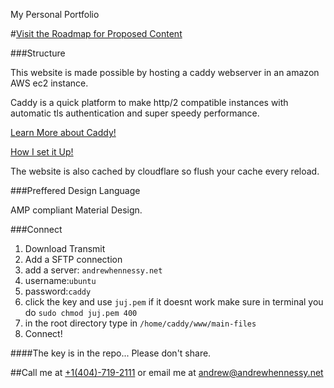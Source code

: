 

My Personal Portfolio

#[Visit the Roadmap for Proposed Content](https://github.com/DannyBoyBroadSword/andrewhennessy/blob/master/roadMap.md)

###Structure

This website is made possible by hosting a caddy webserver in an amazon AWS ec2 instance. 

Caddy is a quick platform to make http/2 compatible instances with automatic tls authentication and super speedy performance. 

[Learn More about Caddy!](https://caddyserver.com/)

[How I set it Up!](https://fullstackforger.com/environment-setup/setting-up-small-ec2-caddy-production-server-for-nodejs)

The website is also cached by cloudflare so flush your cache every reload. 

###Preffered Design Language

AMP compliant Material Design. 

###Connect

1. Download Transmit
2. Add a SFTP connection
3. add a server: `andrewhennessy.net`
4. username:`ubuntu`
5. password:`caddy`
6. click the key and use `juj.pem` if it doesnt work make sure in terminal you do `sudo chmod juj.pem 400`
7. in the root directory type in `/home/caddy/www/main-files`
8. Connect!

####The key is in the repo... Please don't share. 

##Call me at [+1(404)-719-2111](tel:+14047192111) or email me at [andrew@andrewhennessy.net](mailto:andrew@andrewhennessy.net)
